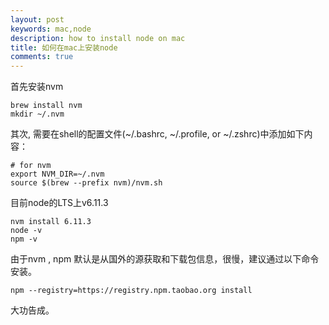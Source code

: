 ```yaml
---
layout: post
keywords: mac,node
description: how to install node on mac
title: 如何在mac上安装node
comments: true
---
```


首先安装nvm

```
brew install nvm
mkdir ~/.nvm
```

其次, 需要在shell的配置文件(~/.bashrc, ~/.profile, or ~/.zshrc)中添加如下内容：


```
# for nvm
export NVM_DIR=~/.nvm
source $(brew --prefix nvm)/nvm.sh
```

目前node的LTS上v6.11.3
```
nvm install 6.11.3
node -v
npm -v
```

由于nvm , npm 默认是从国外的源获取和下载包信息，很慢，建议通过以下命令安装。
```
npm --registry=https://registry.npm.taobao.org install
```

大功告成。
